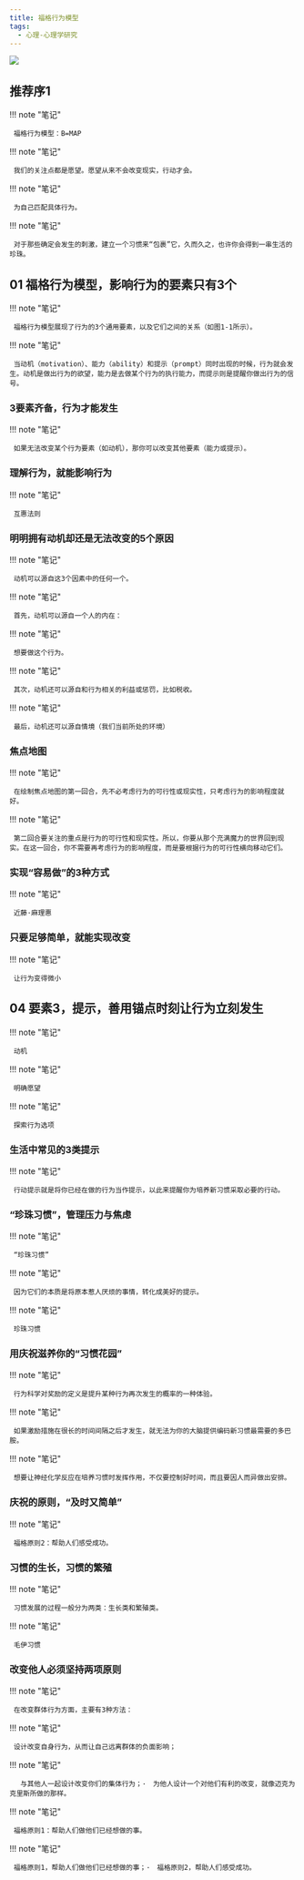 ```yaml
---
title: 福格行为模型
tags:
  - 心理-心理学研究
---
```


![](https://cdn.weread.qq.com/weread/cover/39/YueWen_41147996/t7_YueWen_41147996.jpg)


## 推荐序1




!!! note "笔记"

	 福格行为模型：B=MAP 


!!! note "笔记"

	 我们的关注点都是愿望。愿望从来不会改变现实，行动才会。 


!!! note "笔记"

	 为自己匹配具体行为。 


!!! note "笔记"

	 对于那些确定会发生的刺激，建立一个习惯来“包裹”它，久而久之，也许你会得到一串生活的珍珠。 


## 01 福格行为模型，影响行为的要素只有3个




!!! note "笔记"

	 福格行为模型展现了行为的3个通用要素，以及它们之间的关系（如图1-1所示）。 


!!! note "笔记"

	 当动机（motivation）、能力（ability）和提示（prompt）同时出现的时候，行为就会发生。动机是做出行为的欲望，能力是去做某个行为的执行能力，而提示则是提醒你做出行为的信号。 


### 3要素齐备，行为才能发生




!!! note "笔记"

	 如果无法改变某个行为要素（如动机），那你可以改变其他要素（能力或提示）。 


### 理解行为，就能影响行为




!!! note "笔记"

	 互惠法则 


### 明明拥有动机却还是无法改变的5个原因




!!! note "笔记"

	 动机可以源自这3个因素中的任何一个。 


!!! note "笔记"

	 首先，动机可以源自一个人的内在： 


!!! note "笔记"

	 想要做这个行为。 


!!! note "笔记"

	 其次，动机还可以源自和行为相关的利益或惩罚，比如税收。 


!!! note "笔记"

	 最后，动机还可以源自情境（我们当前所处的环境） 


### 焦点地图




!!! note "笔记"

	 在绘制焦点地图的第一回合，先不必考虑行为的可行性或现实性，只考虑行为的影响程度就好。 


!!! note "笔记"

	 第二回合要关注的重点是行为的可行性和现实性。所以，你要从那个充满魔力的世界回到现实。在这一回合，你不需要再考虑行为的影响程度，而是要根据行为的可行性横向移动它们。 


### 实现“容易做”的3种方式




!!! note "笔记"

	 近藤·麻理惠 


### 只要足够简单，就能实现改变




!!! note "笔记"

	 让行为变得微小 


## 04 要素3，提示，善用锚点时刻让行为立刻发生




!!! note "笔记"

	 动机 


!!! note "笔记"

	 明确愿望 


!!! note "笔记"

	 探索行为选项 


### 生活中常见的3类提示




!!! note "笔记"

	 行动提示就是将你已经在做的行为当作提示，以此来提醒你为培养新习惯采取必要的行动。 


### “珍珠习惯”，管理压力与焦虑




!!! note "笔记"

	 “珍珠习惯” 


!!! note "笔记"

	 因为它们的本质是将原本惹人厌烦的事情，转化成美好的提示。 


!!! note "笔记"

	 珍珠习惯 


### 用庆祝滋养你的“习惯花园”




!!! note "笔记"

	 行为科学对奖励的定义是提升某种行为再次发生的概率的一种体验。 


!!! note "笔记"

	 如果激励措施在很长的时间间隔之后才发生，就无法为你的大脑提供编码新习惯最需要的多巴胺。 


!!! note "笔记"

	 想要让神经化学反应在培养习惯时发挥作用，不仅要控制好时间，而且要因人而异做出安排。 


### 庆祝的原则，“及时又简单”




!!! note "笔记"

	 福格原则2：帮助人们感受成功。 


### 习惯的生长，习惯的繁殖




!!! note "笔记"

	 习惯发展的过程一般分为两类：生长类和繁殖类。 


!!! note "笔记"

	 毛伊习惯 


### 改变他人必须坚持两项原则




!!! note "笔记"

	 在改变群体行为方面，主要有3种方法： 


!!! note "笔记"

	 设计改变自身行为，从而让自己远离群体的负面影响； 


!!! note "笔记"

	 　与其他人一起设计改变你们的集体行为；·　为他人设计一个对他们有利的改变，就像迈克为克里斯所做的那样。 


!!! note "笔记"

	 福格原则1：帮助人们做他们已经想做的事。 


!!! note "笔记"

	 福格原则1，帮助人们做他们已经想做的事；·　福格原则2，帮助人们感受成功。 

